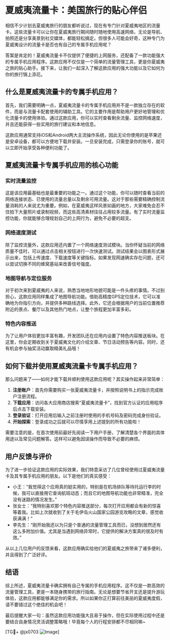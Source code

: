 # 夏威夷流量卡：美国旅行的贴心伴侣

相信不少计划去夏威夷旅行的朋友都听说过，现在有专门针对夏威夷地区的流量卡。这些流量卡可以让你在夏威夷旅行期间随时随地使用高速网络，无论是导航、拍照还是分享美景到社交媒体，都能轻松搞定。但很多人可能会好奇，这种专门为夏威夷设计的流量卡是否也有自己的专属手机应用呢？

答案是肯定的！夏威夷流量卡不仅提供了便捷的上网服务，还配备了一款功能强大的专属手机应用程序。这款应用不仅仅是一个简单的流量管理工具，更是你夏威夷之旅的贴心助手。接下来，让我们一起深入了解这款应用的强大功能以及它如何为你的旅行锦上添花。

## 什么是夏威夷流量卡的专属手机应用？

首先，我们需要明确一点，夏威夷流量卡的专属手机应用并不是一款独立存在的软件，而是与流量卡配套使用的辅助工具。它的主要作用是帮助用户更好地管理和优化流量卡的使用体验。通过这款应用，你可以实时查看剩余流量、监控网络速度，并且还能获得一些实用的旅行建议和本地信息。

这款应用通常支持iOS和Android两大主流操作系统，因此无论你使用的是苹果还是安卓设备，都可以方便地下载并安装。一旦安装完成，只需登录你的账号，就可以立即开始享受各种便利功能了。

## 夏威夷流量卡专属手机应用的核心功能

### 实时流量监控

这是该应用最基础也是最重要的功能之一。通过这个功能，你可以随时查看当前的网络连接状态、已使用的流量总量以及剩余可用流量。这对于那些需要精确控制流量消耗的人来说尤为重要。例如，在夏威夷这样风景如画的地方，大家难免会忍不住拍下大量照片或录制视频，而这些高清素材往往占用较多流量。有了实时流量监控功能，你就能够合理规划自己的上网行为，避免不必要的超支。

### 网络速度测试

除了监控流量外，这款应用还内置了一个网络速度测试模块。当你怀疑当前的网络质量不佳时，可以通过点击相关按钮进行一次快速测试。测试结果会以图表形式展示出来，包括上传速度、下载速度等关键指标。如果发现网速确实存在问题，还可以尝试切换不同的蜂窝基站来改善信号强度。

### 地图导航与定位服务

对于初次来到夏威夷的人来说，熟悉当地地形地貌可能是一件头疼的事情。不过别担心，这款应用同样集成了地图导航功能。借助高精度GPS定位技术，它可以准确地为你指引方向，并提供多种路线选择。此外，它还会根据用户的当前位置推荐附近的景点、餐厅以及其他热门地点，让整个旅程更加丰富多彩。

### 特色内容推送

为了让用户体验更加丰富有趣，开发团队还在应用内设置了特色内容推送板块。在这里，你会定期收到关于夏威夷文化的介绍文章、节日活动预告等内容。同时，还有机会参与抽奖活动赢取精美礼品哦！

## 如何下载并使用夏威夷流量卡专属手机应用？

那么问题来了——如何才能下载并顺利使用这款应用呢？其实操作起来非常简单：

1. **注册账户**：首先你需要购买一张夏威夷流量卡，并按照说明书上的指示完成账户注册流程。
2. **下载应用**：访问各大应用商店搜索“夏威夷流量卡”，找到官方认证的应用程序后点击下载安装。
3. **登录验证**：打开应用后输入之前注册时使用的手机号码及密码完成身份验证。
4. **开始探索**：登录成功之后就可以尽情享用上述提到的所有功能啦！

需要注意的是，在首次使用前最好先阅读一下用户手册，了解清楚各个界面的具体用途以及常见问题解答。这样可以避免因误操作而导致不必要的麻烦。

## 用户反馈与评价

为了进一步验证这款应用的实际效果，我们特意采访了几位曾经使用过夏威夷流量卡及其专属手机应用的朋友。以下是他们的真实感受：

- 小王：“我觉得这个应用真的挺实用的，特别是在机场排队等待托运行李的时候，我可以直接用它查询航班动态；而且它的地图导航功能也非常精准，完全没有迷路的情况发生。”
- 张女士：“我特别喜欢那个特色内容推送部分，每次打开应用都会有新的惊喜等着我。比如上次就收到了关于毛伊岛火山国家公园游览攻略的文章，感觉收获满满！”
- 李先生：“刚开始我还以为只是个普通的流量管理工具而已，没想到居然还有这么多附加价值。尤其是当遇到网络异常时，它提供的解决方案真的很及时有效。”

从以上几位用户的反馈来看，这款应用确实给他们的夏威夷之旅带来了诸多便利，并且得到了广泛好评。

## 结语

综上所述，夏威夷流量卡确实拥有自己专属的手机应用程序。这不仅是一款高效的流量管理工具，更是一本随身携带的旅行指南。无论是想要节省开支还是提升游玩体验，这款应用都能够满足你的需求。所以如果你正打算前往美丽的夏威夷度假，请不要错过这个绝佳的机会吧！

最后提醒大家一句：虽然这款应用功能强大且易于操作，但在实际使用过程中还是要结合自身情况灵活调整策略哦！毕竟每个人的行程安排都不尽相同嘛~

[TG💪+ @jx0703 ![Image](https://github.com/user-attachments/assets/dbca1d08-cadb-493c-b0ec-ad6f7a83f270)]